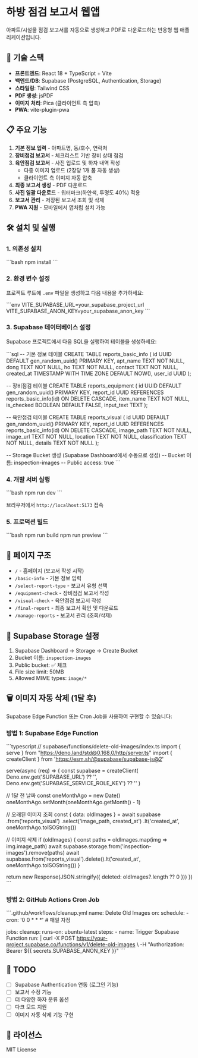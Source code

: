 # 하방 점검 보고서 웹앱

아파트/시설물 점검 보고서를 자동으로 생성하고 PDF로 다운로드하는 반응형 웹 애플리케이션입니다.

## 🚀 기술 스택

- **프론트엔드**: React 18 + TypeScript + Vite
- **백엔드/DB**: Supabase (PostgreSQL, Authentication, Storage)
- **스타일링**: Tailwind CSS
- **PDF 생성**: jsPDF
- **이미지 처리**: Pica (클라이언트 측 압축)
- **PWA**: vite-plugin-pwa

## 📋 주요 기능

1. **기본 정보 입력** - 아파트명, 동/호수, 연락처
2. **장비점검 보고서** - 체크리스트 기반 장비 상태 점검
3. **육안점검 보고서** - 사진 업로드 및 하자 내역 작성
   - 다중 이미지 업로드 (2장당 1개 폼 자동 생성)
   - 클라이언트 측 이미지 자동 압축
4. **최종 보고서 생성** - PDF 다운로드
5. **사진 일괄 다운로드** - 워터마크(하얀색, 투명도 40%) 적용
6. **보고서 관리** - 저장된 보고서 조회 및 삭제
7. **PWA 지원** - 모바일에서 앱처럼 설치 가능

## 🛠️ 설치 및 실행

### 1. 의존성 설치

\`\`\`bash
npm install
\`\`\`

### 2. 환경 변수 설정

프로젝트 루트에 `.env` 파일을 생성하고 다음 내용을 추가하세요:

\`\`\`env
VITE_SUPABASE_URL=your_supabase_project_url
VITE_SUPABASE_ANON_KEY=your_supabase_anon_key
\`\`\`

### 3. Supabase 데이터베이스 설정

Supabase 프로젝트에서 다음 SQL을 실행하여 테이블을 생성하세요:

\`\`\`sql
-- 기본 정보 테이블
CREATE TABLE reports_basic_info (
  id UUID DEFAULT gen_random_uuid() PRIMARY KEY,
  apt_name TEXT NOT NULL,
  dong TEXT NOT NULL,
  ho TEXT NOT NULL,
  contact TEXT NOT NULL,
  created_at TIMESTAMP WITH TIME ZONE DEFAULT NOW(),
  user_id UUID
);

-- 장비점검 테이블
CREATE TABLE reports_equipment (
  id UUID DEFAULT gen_random_uuid() PRIMARY KEY,
  report_id UUID REFERENCES reports_basic_info(id) ON DELETE CASCADE,
  item_name TEXT NOT NULL,
  is_checked BOOLEAN DEFAULT FALSE,
  input_text TEXT
);

-- 육안점검 테이블
CREATE TABLE reports_visual (
  id UUID DEFAULT gen_random_uuid() PRIMARY KEY,
  report_id UUID REFERENCES reports_basic_info(id) ON DELETE CASCADE,
  image_path TEXT NOT NULL,
  image_url TEXT NOT NULL,
  location TEXT NOT NULL,
  classification TEXT NOT NULL,
  details TEXT NOT NULL
);

-- Storage Bucket 생성 (Supabase Dashboard에서 수동으로 생성)
-- Bucket 이름: inspection-images
-- Public access: true
\`\`\`

### 4. 개발 서버 실행

\`\`\`bash
npm run dev
\`\`\`

브라우저에서 `http://localhost:5173` 접속

### 5. 프로덕션 빌드

\`\`\`bash
npm run build
npm run preview
\`\`\`

## 📱 페이지 구조

- `/` - 홈페이지 (보고서 작성 시작)
- `/basic-info` - 기본 정보 입력
- `/select-report-type` - 보고서 유형 선택
- `/equipment-check` - 장비점검 보고서 작성
- `/visual-check` - 육안점검 보고서 작성
- `/final-report` - 최종 보고서 확인 및 다운로드
- `/manage-reports` - 보고서 관리 (조회/삭제)

## 🔐 Supabase Storage 설정

1. Supabase Dashboard → Storage → Create Bucket
2. Bucket 이름: `inspection-images`
3. Public bucket: ✅ 체크
4. File size limit: 50MB
5. Allowed MIME types: `image/*`

## 🗑️ 이미지 자동 삭제 (1달 후)

Supabase Edge Function 또는 Cron Job을 사용하여 구현할 수 있습니다:

### 방법 1: Supabase Edge Function

\`\`\`typescript
// supabase/functions/delete-old-images/index.ts
import { serve } from "https://deno.land/std@0.168.0/http/server.ts"
import { createClient } from 'https://esm.sh/@supabase/supabase-js@2'

serve(async (req) => {
  const supabase = createClient(
    Deno.env.get('SUPABASE_URL') ?? '',
    Deno.env.get('SUPABASE_SERVICE_ROLE_KEY') ?? ''
  )

  // 1달 전 날짜
  const oneMonthAgo = new Date()
  oneMonthAgo.setMonth(oneMonthAgo.getMonth() - 1)

  // 오래된 이미지 조회
  const { data: oldImages } = await supabase
    .from('reports_visual')
    .select('image_path, created_at')
    .lt('created_at', oneMonthAgo.toISOString())

  // 이미지 삭제
  if (oldImages) {
    const paths = oldImages.map(img => img.image_path)
    await supabase.storage.from('inspection-images').remove(paths)
    await supabase.from('reports_visual').delete().lt('created_at', oneMonthAgo.toISOString())
  }

  return new Response(JSON.stringify({ deleted: oldImages?.length ?? 0 }))
})
\`\`\`

### 방법 2: GitHub Actions Cron Job

\`\`\`.github/workflows/cleanup.yml
name: Delete Old Images
on:
  schedule:
    - cron: '0 0 * * *' # 매일 자정

jobs:
  cleanup:
    runs-on: ubuntu-latest
    steps:
      - name: Trigger Supabase Function
        run: |
          curl -X POST https://your-project.supabase.co/functions/v1/delete-old-images \\
            -H "Authorization: Bearer ${{ secrets.SUPABASE_ANON_KEY }}"
\`\`\`

## 📝 TODO

- [ ] Supabase Authentication 연동 (로그인 기능)
- [ ] 보고서 수정 기능
- [ ] 더 다양한 하자 분류 옵션
- [ ] 다크 모드 지원
- [ ] 이미지 자동 삭제 기능 구현

## 📄 라이선스

MIT License

